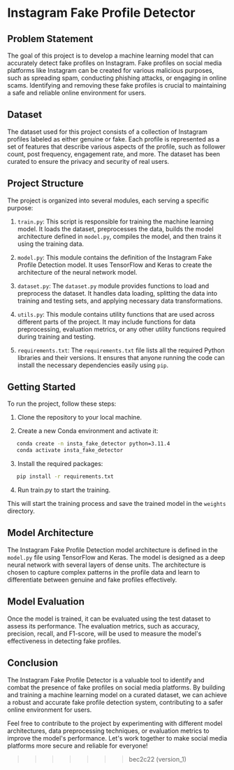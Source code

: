 
# Instagram Fake Profile Detector

## Problem Statement

The goal of this project is to develop a machine learning model that can accurately detect fake profiles on Instagram. Fake profiles on social media platforms like Instagram can be created for various malicious purposes, such as spreading spam, conducting phishing attacks, or engaging in online scams. Identifying and removing these fake profiles is crucial to maintaining a safe and reliable online environment for users.

## Dataset

The dataset used for this project consists of a collection of Instagram profiles labeled as either genuine or fake. Each profile is represented as a set of features that describe various aspects of the profile, such as follower count, post frequency, engagement rate, and more. The dataset has been curated to ensure the privacy and security of real users.

## Project Structure

The project is organized into several modules, each serving a specific purpose:

1. `train.py`: This script is responsible for training the machine learning model. It loads the dataset, preprocesses the data, builds the model architecture defined in `model.py`, compiles the model, and then trains it using the training data.

2. `model.py`: This module contains the definition of the Instagram Fake Profile Detection model. It uses TensorFlow and Keras to create the architecture of the neural network model.

3. `dataset.py`: The `dataset.py` module provides functions to load and preprocess the dataset. It handles data loading, splitting the data into training and testing sets, and applying necessary data transformations.

4. `utils.py`: This module contains utility functions that are used across different parts of the project. It may include functions for data preprocessing, evaluation metrics, or any other utility functions required during training and testing.

5. `requirements.txt`: The `requirements.txt` file lists all the required Python libraries and their versions. It ensures that anyone running the code can install the necessary dependencies easily using `pip`.

## Getting Started

To run the project, follow these steps:

1. Clone the repository to your local machine.

2. Create a new Conda environment and activate it:

```bash
   conda create -n insta_fake_detector python=3.11.4
   conda activate insta_fake_detector
```


3. Install the required packages:

```bash  
   pip install -r requirements.txt
```

4. Run train.py to start the training.


This will start the training process and save the trained model in the `weights` directory.

## Model Architecture

The Instagram Fake Profile Detection model architecture is defined in the `model.py` file using TensorFlow and Keras. The model is designed as a deep neural network with several layers of dense units. The architecture is chosen to capture complex patterns in the profile data and learn to differentiate between genuine and fake profiles effectively.

## Model Evaluation

Once the model is trained, it can be evaluated using the test dataset to assess its performance. The evaluation metrics, such as accuracy, precision, recall, and F1-score, will be used to measure the model's effectiveness in detecting fake profiles.

## Conclusion

The Instagram Fake Profile Detector is a valuable tool to identify and combat the presence of fake profiles on social media platforms. By building and training a machine learning model on a curated dataset, we can achieve a robust and accurate fake profile detection system, contributing to a safer online environment for users.

Feel free to contribute to the project by experimenting with different model architectures, data preprocessing techniques, or evaluation metrics to improve the model's performance. Let's work together to make social media platforms more secure and reliable for everyone!

>>>>>>> bec2c22 (version_1)
